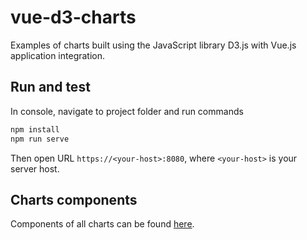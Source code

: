 # vue-d3-charts
Examples of charts built using the JavaScript library D3.js with Vue.js application integration.

## Run and test
In console, navigate to project folder and run commands
```bash
npm install
npm run serve
```
Then open URL `https://<your-host>:8080`, where `<your-host>` is your server host.

## Charts components
Components of all charts can be found [here](/src/components/Charts).